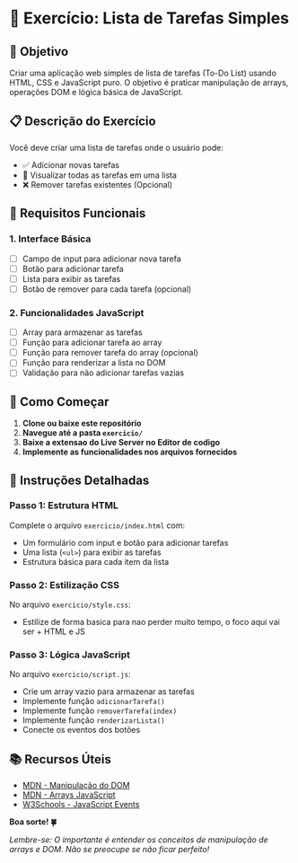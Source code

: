 # 📝 Exercício: Lista de Tarefas Simples

## 🎯 Objetivo
Criar uma aplicação web simples de lista de tarefas (To-Do List) usando HTML, CSS e JavaScript puro. O objetivo é praticar manipulação de arrays, operações DOM e lógica básica de JavaScript.

## 📋 Descrição do Exercício

Você deve criar uma lista de tarefas onde o usuário pode:
- ✅ Adicionar novas tarefas
- 📝 Visualizar todas as tarefas em uma lista
- ❌ Remover tarefas existentes (Opcional)

## 🎯 Requisitos Funcionais

### 1. Interface Básica
- [ ] Campo de input para adicionar nova tarefa
- [ ] Botão para adicionar tarefa
- [ ] Lista para exibir as tarefas
- [ ] Botão de remover para cada tarefa (opcional)

### 2. Funcionalidades JavaScript
- [ ] Array para armazenar as tarefas
- [ ] Função para adicionar tarefa ao array
- [ ] Função para remover tarefa do array (opcional)
- [ ] Função para renderizar a lista no DOM
- [ ] Validação para não adicionar tarefas vazias

## 🚀 Como Começar

1. **Clone ou baixe este repositório**
2. **Navegue até a pasta `exercicio/`**
3. **Baixe a extensao do Live Server no Editor de codigo**
4. **Implemente as funcionalidades nos arquivos fornecidos**

## 📝 Instruções Detalhadas

### Passo 1: Estrutura HTML
Complete o arquivo `exercicio/index.html` com:
- Um formulário com input e botão para adicionar tarefas
- Uma lista (`<ul>`) para exibir as tarefas
- Estrutura básica para cada item da lista

### Passo 2: Estilização CSS
No arquivo `exercicio/style.css`:
- Estilize de forma basica para nao perder muito tempo, o foco aqui vai ser + HTML e JS

### Passo 3: Lógica JavaScript
No arquivo `exercicio/script.js`:
- Crie um array vazio para armazenar as tarefas
- Implemente função `adicionarTarefa()`
- Implemente função `removerTarefa(index)`
- Implemente função `renderizarLista()`
- Conecte os eventos dos botões


## 📚 Recursos Úteis

- [MDN - Manipulação do DOM](https://developer.mozilla.org/pt-BR/docs/Web/API/Document_Object_Model)
- [MDN - Arrays JavaScript](https://developer.mozilla.org/pt-BR/docs/Web/JavaScript/Reference/Global_Objects/Array)
- [W3Schools - JavaScript Events](https://www.w3schools.com/js/js_events.asp)


**Boa sorte! 🍀**

*Lembre-se: O importante é entender os conceitos de manipulação de arrays e DOM. Não se preocupe se não ficar perfeito!*
